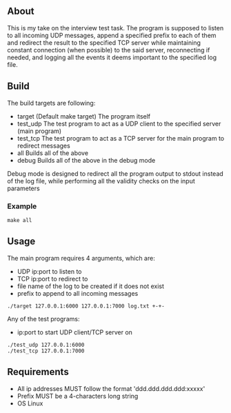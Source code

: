 ## About
This is my take on the interview test task.
The program is supposed to listen to all incoming UDP messages, append a specified prefix to each of them and redirect the result to the specified TCP server while maintaining constant connection (when possible) to the said server, reconnecting if needed, and logging all the events it deems important to the specified log file.

## Build
The build targets are following:
- target      (Default make target) The program itself
- test_udp    The test program to act as a UDP client to the specified server (main program)
- test_tcp    The test program to act as a TCP server for the main program to redirect messages
- all         Builds all of the above  
- debug       Builds all of the above in the debug mode

Debug mode is designed to redirect all the program output to stdout instead of the log file, while performing all the validity checks on the input parameters

### Example
``` shell
make all
```

## Usage
The main program requires 4 arguments, which are:
- UDP ip:port to listen to
- TCP ip:port to redirect to
- file name of the log to be created if it does not exist
- prefix to append to all incoming messages
``` shell
./target 127.0.0.1:6000 127.0.0.1:7000 log.txt +-+-
```
Any of the test programs:
- ip:port to start UDP client/TCP server on
``` shell
./test_udp 127.0.0.1:6000
./test_tcp 127.0.0.1:7000
```

## Requirements
- All ip addresses MUST follow the format 'ddd.ddd.ddd.ddd:xxxxx'
- Prefix MUST be a 4-characters long string
- OS Linux
